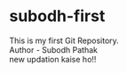 # subodh-first
This is my first Git Repository.
<br>
Author - Subodh Pathak
<br>
new updation
kaise  ho!!
